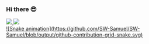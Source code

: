 ### Hi there 😎

<div>
  <a href="https://github.com/SW-Samuel">
  <img height="180em" src="https://github-readme-stats.vercel.app/api?username=SW-Samuel&show_icons=true&theme=dracula&include_all_commits=true&count_private=true"/>
  <img height="180em" src="https://github-readme-stats.vercel.app/api/top-langs/?username=SW-Samuel&layout=compact&langs_count=7&theme=dracula"/>
</div>
  
<div> 
  ![Snake animation](https://github.com/SW-Samuel/SW-Samuel/blob/output/github-contribution-grid-snake.svg)
</div>

